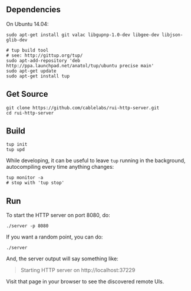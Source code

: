 ## Dependencies

On Ubuntu 14.04:

    sudo apt-get install git valac libgupnp-1.0-dev libgee-dev libjson-glib-dev

    # tup build tool
    # see: http://gittup.org/tup/
    sudo apt-add-repository 'deb http://ppa.launchpad.net/anatol/tup/ubuntu precise main'
    sudo apt-get update
    sudo apt-get install tup

## Get Source

    git clone https://github.com/cablelabs/rui-http-server.git
    cd rui-http-server

## Build

    tup init
    tup upd

While developing, it can be useful to leave `tup` running in the background, autocompiling every time anything changes:

    tup monitor -a
    # stop with 'tup stop'

## Run

To start the HTTP server on port 8080, do:

    ./server -p 8080

If you want a random point, you can do:

    ./server

And, the server output will say something like:

> Starting HTTP server on http://localhost:37229

Visit that page in your browser to see the discovered remote UIs.
